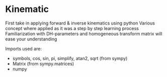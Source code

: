 # Kinematic
First take in applying forward &amp; inverse kinematics using python 
Various concept where applied as it was a step by step learning process
Familiarization with DH-parameters and homogeneous transform matrix will ease your understanding  

Imports used are:
* symbols, cos, sin, pi, simplify, atan2, sqrt (from sympy)
* Matrix (from sympy.matrices)
* numpy 
##
